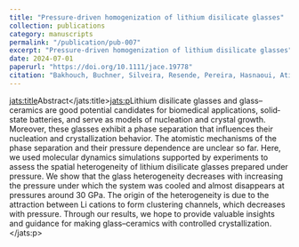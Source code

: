 ```yaml
---
title: "Pressure‐driven homogenization of lithium disilicate glasses"
collection: publications
category: manuscripts
permalink: "/publication/pub-007"
excerpt: "Pressure‐driven homogenization of lithium disilicate glasses"
date: 2024-07-01
paperurl: "https://doi.org/10.1111/jace.19778"
citation: "Bakhouch, Buchner, Silveira, Resende, Pereira, Hasnaoui, Atila. \"Pressure‐driven homogenization of lithium disilicate glasses.\" <i>Journal of the American Ceramic Society</i>. 107(7) (2024)."
---
```

<jats:title>Abstract</jats:title><jats:p>Lithium disilicate glasses and glass–ceramics are good potential candidates for biomedical applications, solid‐state batteries, and serve as models of nucleation and crystal growth. Moreover, these glasses exhibit a phase separation that influences their nucleation and crystallization behavior. The atomistic mechanisms of the phase separation and their pressure dependence are unclear so far. Here, we used molecular dynamics simulations supported by experiments to assess the spatial heterogeneity of lithium disilicate glasses prepared under pressure. We show that the glass heterogeneity decreases with increasing the pressure under which the system was cooled and almost disappears at pressures around 30 GPa. The origin of the heterogeneity is due to the attraction between Li cations to form clustering channels, which decreases with pressure. Through our results, we hope to provide valuable insights and guidance for making glass–ceramics with controlled crystallization.</jats:p>
